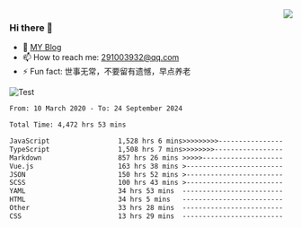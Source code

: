 <img align='right' src='https://github-readme-stats.vercel.app/api?username=niaogege&show_icons=true&theme=radical'/>

### Hi there 👋

- 🌱 [MY Blog](https://bythewayer.com/)
- 📫 How to reach me: 291003932@qq.com
- ⚡ Fun fact:  世事无常，不要留有遗憾，早点养老

![Test](https://github-readme-stats.vercel.app/api/top-langs/?username=niaogege&layout=compact)

<!--START_SECTION:waka-->

```txt
From: 10 March 2020 - To: 24 September 2024

Total Time: 4,472 hrs 53 mins

JavaScript                 1,528 hrs 6 mins>>>>>>>>>----------------   34.16 %
TypeScript                 1,508 hrs 7 mins>>>>>>>>-----------------   33.72 %
Markdown                   857 hrs 26 mins >>>>>--------------------   19.17 %
Vue.js                     163 hrs 38 mins >------------------------   03.66 %
JSON                       150 hrs 52 mins >------------------------   03.37 %
SCSS                       100 hrs 43 mins >------------------------   02.25 %
YAML                       34 hrs 53 mins  -------------------------   00.78 %
HTML                       34 hrs 5 mins   -------------------------   00.76 %
Other                      33 hrs 28 mins  -------------------------   00.75 %
CSS                        13 hrs 29 mins  -------------------------   00.30 %
```

<!--END_SECTION:waka-->
